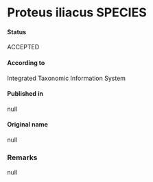 Proteus iliacus SPECIES
=======

#### Status
ACCEPTED

#### According to
Integrated Taxonomic Information System

#### Published in
null

#### Original name
null

### Remarks
null